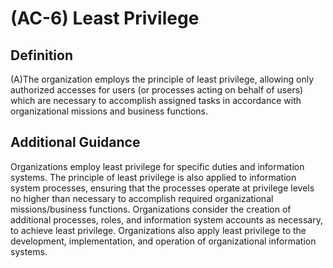 
# (AC-6) Least Privilege

## Definition

(A)The organization employs the principle of least privilege, allowing only authorized accesses for users (or processes acting on behalf of users) which are necessary to accomplish assigned tasks in accordance with organizational missions and business functions.

## Additional Guidance

Organizations employ least privilege for specific duties and information systems. The principle of least privilege is also applied to information system processes, ensuring that the processes operate at privilege levels no higher than necessary to accomplish required organizational missions/business functions. Organizations consider the creation of additional processes, roles, and information system accounts as necessary, to achieve least privilege. Organizations also apply least privilege to the development, implementation, and operation of organizational information systems.
